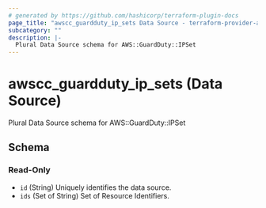 ```yaml
---
# generated by https://github.com/hashicorp/terraform-plugin-docs
page_title: "awscc_guardduty_ip_sets Data Source - terraform-provider-awscc"
subcategory: ""
description: |-
  Plural Data Source schema for AWS::GuardDuty::IPSet
---
```


# awscc_guardduty_ip_sets (Data Source)

Plural Data Source schema for AWS::GuardDuty::IPSet



<!-- schema generated by tfplugindocs -->
## Schema

### Read-Only

- `id` (String) Uniquely identifies the data source.
- `ids` (Set of String) Set of Resource Identifiers.
